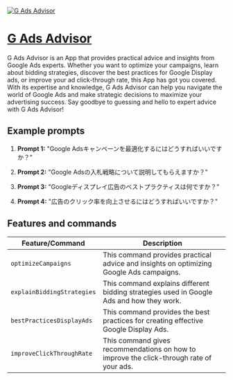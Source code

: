 [![G Ads Advisor](https://files.oaiusercontent.com/file-dIPsjbKK3Fr7HId8jXvGsqaj?se=2123-10-18T07%3A45%3A29Z&sp=r&sv=2021-08-06&sr=b&rscc=max-age%3D31536000%2C%20immutable&rscd=attachment%3B%20filename%3D0b19becb-8c80-4687-8f4c-d3473668968b.png&sig=OE4E96dPjHBCAdYET%2Bta0rmM5If4lOp2lyHqxxLcJR8%3D)](https://chat.openai.com/g/g-W7YYAJ6eQ-g-ads-advisor)

# [G Ads Advisor](https://chat.openai.com/g/g-W7YYAJ6eQ-g-ads-advisor)

G Ads Advisor is an App that provides practical advice and insights from Google Ads experts. Whether you want to optimize your campaigns, learn about bidding strategies, discover the best practices for Google Display ads, or improve your ad click-through rate, this App has got you covered. With its expertise and knowledge, G Ads Advisor can help you navigate the world of Google Ads and make strategic decisions to maximize your advertising success. Say goodbye to guessing and hello to expert advice with G Ads Advisor!

## Example prompts

1. **Prompt 1:** "Google Adsキャンペーンを最適化するにはどうすればいいですか？"

2. **Prompt 2:** "Google Adsの入札戦略について説明してもらえますか？"

3. **Prompt 3:** "Googleディスプレイ広告のベストプラクティスは何ですか？"

4. **Prompt 4:** "広告のクリック率を向上させるにはどうすればいいですか？"


## Features and commands

| Feature/Command | Description |
| --- | --- |
| `optimizeCampaigns` | This command provides practical advice and insights on optimizing Google Ads campaigns. |
| `explainBiddingStrategies` | This command explains different bidding strategies used in Google Ads and how they work. |
| `bestPracticesDisplayAds` | This command provides the best practices for creating effective Google Display Ads. |
| `improveClickThroughRate` | This command gives recommendations on how to improve the click-through rate of your ads. |